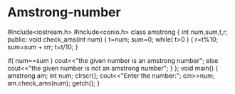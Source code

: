 # Amstrong-number
#include<iostream.h>
#include<conio.h>
class amstrong
{
int num,sum,t,r;
public:
void check_ams(int num)
{
t=num;
sum=0;
while( t>0 )
{
r=t%10;
sum=sum + r*r*r;
t=t/10;
}
 
if( num==sum )
cout<<"the given number is an amstrong number";
else
cout<<"the given number is not an amstrong number";
}
};
void main()
{
amstrong am;
int num;
clrscr();
cout<<"Enter the number:";
cin>>num;
am.check_ams(num);
getch();
}
